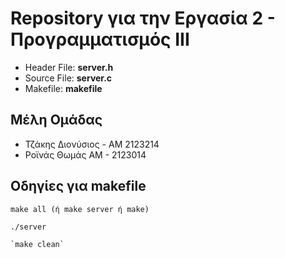 # Repository για την Εργασία 2 - Προγραμματισμός ΙΙΙ #
* Header File: __server.h__   
* Source File: __server.c__    
* Makefile: __makefile__    

## Μέλη Ομάδας ##
- Τζάκης Διονύσιος - ΑΜ 2123214     
- Ροϊνάς Θωμάς ΑΜ - 2123014     

## Οδηγίες για makefile ##
```
make all (ή make server ή make)
```
```
./server    
```
```
`make clean`
``` 

